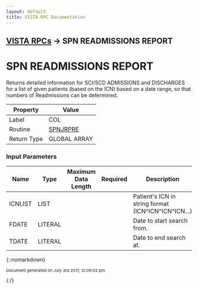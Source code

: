 ```yaml
---
layout: default
title: VISTA RPC Documentation
---
```


## [VISTA RPCs](TableOfContents) &#8594; SPN READMISSIONS REPORT
# SPN READMISSIONS REPORT

Returns detailed information for SCI/SCD ADMISSIONS and DISCHARGES for a list of given patients (based on the ICN) based on a date range, so that numbers of Readmissions can be determined.

Property | Value
--- | ---
Label | COL
Routine | [SPNJRPRE](http://code.osehra.org/dox/Routine_SPNJRPRE_source.html)
Return Type | GLOBAL ARRAY


### Input Parameters

Name | Type | Maximum Data Length | Required | Description
--- | --- | --- | --- | ---
ICNLIST | LIST |  |  | Patient&#x27;s ICN in string format (ICN^ICN^ICN^ICN...)
FDATE | LITERAL |  |  | Date to start search from.  
TDATE | LITERAL |  |  | Date to end search at.  



{::nomarkdown} <br/><p style="font-size: 11px">Document generated on July 3rd 2017, 12:09:02 pm</p>{:/}